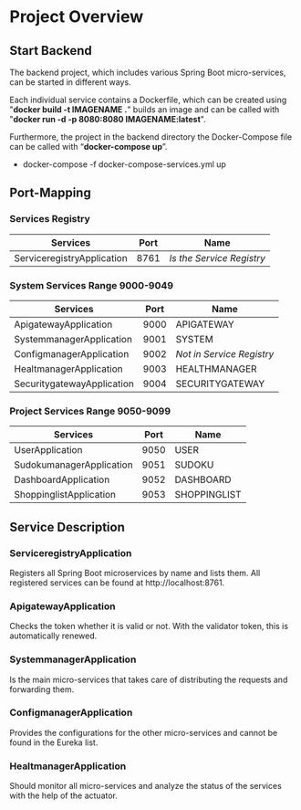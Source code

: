 # Project Overview

## Start Backend

The backend project, which includes various Spring Boot micro-services, can be started in different ways. 

Each individual service contains a Dockerfile, which can be created using "**docker build -t IMAGENAME .**" builds an image and can be called with "**docker run -d -p 8080:8080 IMAGENAME:latest**". 

Furthermore, the project in the backend directory the Docker-Compose file can be called with “**docker-compose up**”.

- docker-compose -f docker-compose-services.yml up

## Port-Mapping

### Services Registry

| Services                    | Port | Name          |
|-----------------------------|------|---------------|
| ServiceregistryApplication  | 8761 |*Is the Service Registry* | 

### System Services Range 9000-9049

| Services                   | Port | Name          |
|-----------------------------|------|---------------|
| ApigatewayApplication       | 9000 | APIGATEWAY    |
| SystemmanagerApplication    | 9001 | SYSTEM        |
| ConfigmanagerApplication    | 9002 | *Not in Service Registry* |
| HealtmanagerApplication     | 9003 | HEALTHMANAGER |
| SecuritygatewayApplication     | 9004 | SECURITYGATEWAY |

### Project Services Range 9050-9099

| Services               | Port | Name          |
|-------------------------|------|---------------|
| UserApplication         | 9050 | USER          |
| SudokumanagerApplication| 9051 | SUDOKU        |
| DashboardApplication    | 9052 | DASHBOARD     |
| ShoppinglistApplication  | 9053 | SHOPPINGLIST  |

## Service Description

### ServiceregistryApplication

Registers all Spring Boot microservices by name and lists them. All registered services can be found
at http://localhost:8761.

### ApigatewayApplication

Checks the token whether it is valid or not. With the validator token, this is automatically renewed.

### SystemmanagerApplication

Is the main micro-services that takes care of distributing the requests and forwarding them.

### ConfigmanagerApplication

Provides the configurations for the other micro-services and cannot be found in the Eureka list.

### HealtmanagerApplication

Should monitor all micro-services and analyze the status of the services with the help of the actuator.
